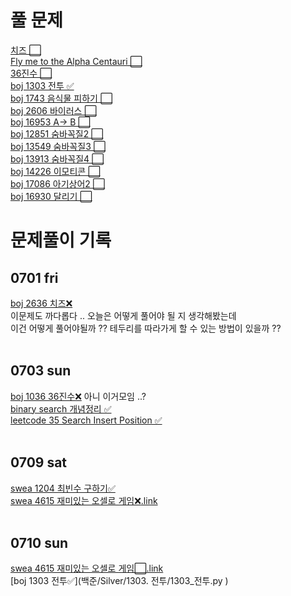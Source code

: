 # 풀 문제
[치즈 ⬜](https://www.acmicpc.net/problem/2636) <br>
[Fly me to the Alpha Centauri ⬜](https://www.acmicpc.net/problem/1011) <br>
[36진수 ⬜](https://www.acmicpc.net/problem/1036)<br>
[boj 1303 전투 ✅](https://www.acmicpc.net/problem/1303)<br>
[boj 1743 음식물 피하기 ⬜](https://www.acmicpc.net/problem/1743)<br>
[boj 2606 바이러스 ⬜](https://www.acmicpc.net/problem/2606)<br>
[boj 16953 A-> B ⬜](https://www.acmicpc.net/problem/16953)<br>
[boj 12851 숨바꼭질2 ⬜](https://www.acmicpc.net/problem/12851)<br>
[boj 13549 숨바꼭질3 ⬜](https://www.acmicpc.net/problem/13549)<br>
[boj 13913 숨바꼭질4 ⬜](https://www.acmicpc.net/problem/13913)<br>
[boj 14226 이모티콘 ⬜](https://www.acmicpc.net/problem/14226)<br>
[boj 17086 아기상어2 ⬜](https://www.acmicpc.net/problem/17086)<br>
[boj 16930 달리기 ⬜](https://www.acmicpc.net/problem/16930)<br>
# 문제풀이 기록
## 0701 fri <br>
[boj 2636 치즈❌](https://www.acmicpc.net/problem/2636) <br>
이문제도 까다롭다 .. 오늘은 어떻게 풀어야 될 지 생각해봤는데<br>
이건 어떻게 풀어야될까 ?? 테두리를 따라가게 할 수 있는 방법이 있을까 ??<br>
<br>
## 0703 sun <br>
[boj 1036 36진수❌](https://www.acmicpc.net/problem/1036) 아니 이거모임 ..? <br>
[binary search 개념정리 ✅️](leetcode/binary-search)<br>
[leetcode 35 Search Insert Position ✅](leetcode/binary-search/35)<br>
<br>
## 0709 sat <br>
[swea 1204 최빈수 구하기✅](swea/1204_최빈수구하기.py )<br>
[swea 4615 재미있는 오셀로 게임❌](swea/4615_재미있는오셀로게임.py )[.link](https://swexpertacademy.com/main/talk/solvingClub/problemView.do?contestProbId=AWQmA4uK8ygDFAXj&solveclubId=AX7SVT1KNuoDFAVm&problemBoxTitle=%EC%97%B0%EC%8A%B5%EB%AC%B8%EC%A0%9C&problemBoxCnt=22&probBoxId=AX77z0eKBlcDFAW0)<br>
<br>
## 0710 sun <br>
[swea 4615 재미있는 오셀로 게임⬜](swea/4615_재미있는오셀로게임.py )[.link](https://swexpertacademy.com/main/talk/solvingClub/problemView.do?contestProbId=AWQmA4uK8ygDFAXj&solveclubId=AX7SVT1KNuoDFAVm&problemBoxTitle=%EC%97%B0%EC%8A%B5%EB%AC%B8%EC%A0%9C&problemBoxCnt=22&probBoxId=AX77z0eKBlcDFAW0)<br>
[boj 1303 전투✅](백준/Silver/1303. 전투/1303_전투.py )<br>
<br>
